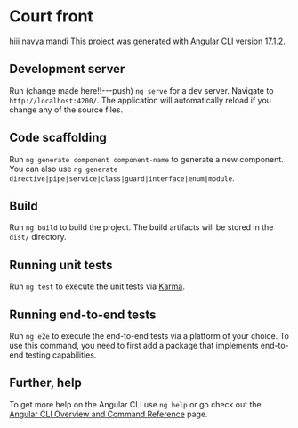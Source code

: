 # Court front
hiii navya mandi
This project was generated with [Angular CLI](https://github.com/angular/angular-cli) version 17.1.2.

## Development server

Run (change made here!!---push) `ng serve` for a dev server. Navigate to `http://localhost:4200/`. The application will automatically reload if you change any of the source files.

## Code scaffolding

Run `ng generate component component-name` to generate a new component. You can also use `ng generate directive|pipe|service|class|guard|interface|enum|module`.

## Build

Run `ng build` to build the project. The build artifacts will be stored in the `dist/` directory.

## Running unit tests

Run `ng test` to execute the unit tests via [Karma](https://karma-runner.github.io).

## Running end-to-end tests

Run `ng e2e` to execute the end-to-end tests via a platform of your choice. To use this command, you need to first add a package that implements end-to-end testing capabilities.

## Further, help

To get more help on the Angular CLI use `ng help` or go check out the [Angular CLI Overview and Command Reference](https://angular.io/cli) page.
